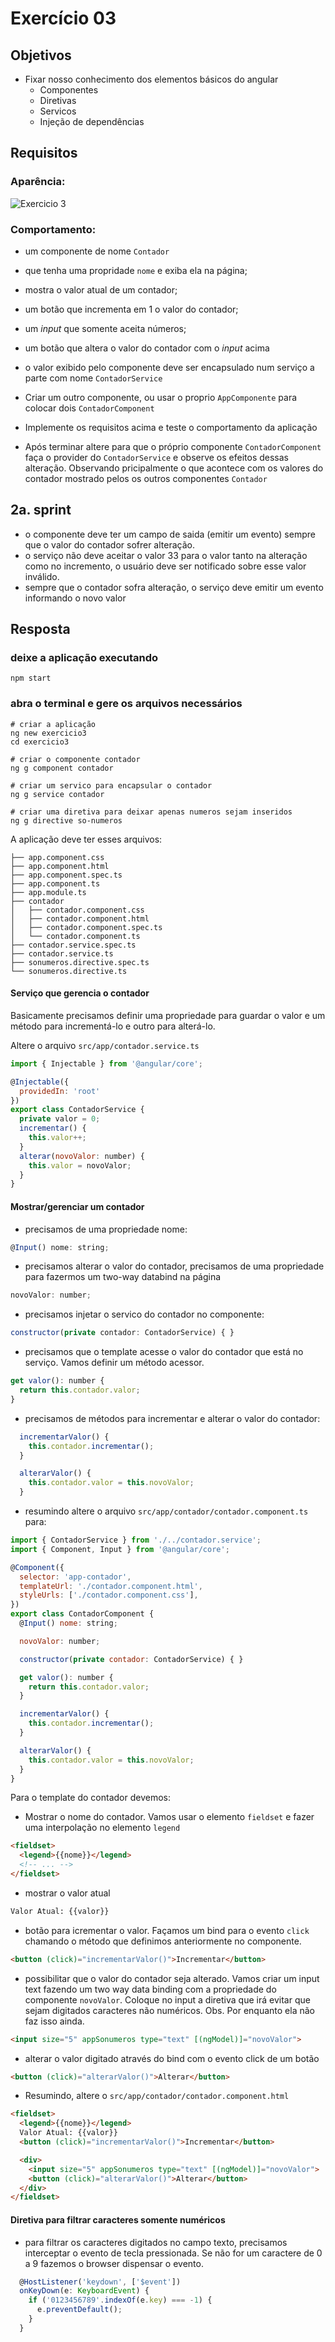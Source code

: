 # Exercício 03

## Objetivos

* Fixar nosso conhecimento dos elementos básicos do angular
  * Componentes
  * Diretivas
  * Servicos
  * Injeção de dependências

## Requisitos
### Aparência:

![Exercicio 3](img/ex3.png)

### Comportamento:

- um componente de nome `Contador`
- que tenha uma propridade `nome` e exiba ela na página;
- mostra o valor atual de um contador;
- um botão que incrementa em 1 o valor do contador;
- um *input* que somente aceita números;
- um botão que altera o valor do contador com o *input* acima

- o valor exibido pelo componente deve ser encapsulado num serviço a parte com nome `ContadorService`

- Criar um outro componente, ou usar o proprio `AppComponente` para colocar dois `ContadorComponent`
- Implemente os requisitos acima e teste o comportamento da aplicação
- Após terminar altere para que o próprio componente `ContadorComponent` faça o provider do `ContadorService` e observe os efeitos dessas alteração. Observando pricipalmente o que acontece com os valores do contador mostrado pelos os outros componentes `Contador`

## 2a. sprint
- o componente deve ter um campo de saida (emitir um evento) sempre que o valor do contador sofrer alteração.
- o serviço não deve aceitar o valor 33 para o valor tanto na alteração como no incremento, o usuário deve ser notificado sobre esse valor inválido.
- sempre que o contador sofra alteração, o serviço deve emitir um evento informando o novo valor

## Resposta

### deixe a aplicação executando

```
npm start
```

### abra o terminal e gere os arquivos necessários

```
# criar a aplicação
ng new exercicio3
cd exercicio3

# criar o componente contador
ng g component contador

# criar um servico para encapsular o contador
ng g service contador

# criar uma diretiva para deixar apenas numeros sejam inseridos
ng g directive so-numeros
```

A aplicação deve ter esses arquivos:
```
├── app.component.css
├── app.component.html
├── app.component.spec.ts
├── app.component.ts
├── app.module.ts
├── contador
│   ├── contador.component.css
│   ├── contador.component.html
│   ├── contador.component.spec.ts
│   └── contador.component.ts
├── contador.service.spec.ts
├── contador.service.ts
├── sonumeros.directive.spec.ts
└── sonumeros.directive.ts
```

#### Serviço que gerencia o contador

Basicamente precisamos definir uma propriedade para guardar o valor e um método para incrementá-lo e outro para alterá-lo.

Altere o arquivo `src/app/contador.service.ts`

```javascript
import { Injectable } from '@angular/core';

@Injectable({
  providedIn: 'root'
})
export class ContadorService {
  private valor = 0;
  incrementar() {
    this.valor++;
  }
  alterar(novoValor: number) {
    this.valor = novoValor;
  }
}
```

#### Mostrar/gerenciar um contador

- precisamos de uma propriedade nome:
```javascript
@Input() nome: string;
```

- precisamos alterar o valor do contador, precisamos de uma propriedade para fazermos um two-way databind na página
```javascript
novoValor: number;
```

- precisamos injetar o servico do contador no componente:
```javascript
constructor(private contador: ContadorService) { }
```

- precisamos que o template acesse o valor do contador que está no serviço. Vamos definir um método acessor.
```javascript
get valor(): number {
  return this.contador.valor;
}
```

- precisamos de métodos para incrementar e alterar o valor do contador:
```javascript
  incrementarValor() {
    this.contador.incrementar();
  }

  alterarValor() {
    this.contador.valor = this.novoValor;
  }
```

- resumindo altere o arquivo `src/app/contador/contador.component.ts` para:
```javascript
import { ContadorService } from './../contador.service';
import { Component, Input } from '@angular/core';

@Component({
  selector: 'app-contador',
  templateUrl: './contador.component.html',
  styleUrls: ['./contador.component.css'],
})
export class ContadorComponent {
  @Input() nome: string;

  novoValor: number;

  constructor(private contador: ContadorService) { }

  get valor(): number {
    return this.contador.valor;
  }

  incrementarValor() {
    this.contador.incrementar();
  }

  alterarValor() {
    this.contador.valor = this.novoValor;
  }
}

```

Para o template do contador devemos:

- Mostrar o nome do contador. Vamos usar o elemento `fieldset` e fazer uma interpolação no elemento `legend`

```html
<fieldset>
  <legend>{{nome}}</legend>
  <!-- ... -->
</fieldset>
```

- mostrar o valor atual
```html
Valor Atual: {{valor}}
```

- botão para icrementar o valor. Façamos um bind para o evento `click` chamando o método que definimos anteriormente no componente.

```html
<button (click)="incrementarValor()">Incrementar</button>
```

- possibilitar que o valor do contador seja alterado. Vamos criar um input text fazendo um two way data binding com a propriedade do componente `novoValor`. Coloque no input a diretiva que irá evitar que sejam digitados caracteres não numéricos. Obs. Por enquanto ela não faz isso ainda.

```html
<input size="5" appSonumeros type="text" [(ngModel)]="novoValor">
```


- alterar o valor digitado através do bind com o evento click de um botão

```html
<button (click)="alterarValor()">Alterar</button>
```

- Resumindo, altere o `src/app/contador/contador.component.html`

```html
<fieldset>
  <legend>{{nome}}</legend>
  Valor Atual: {{valor}}
  <button (click)="incrementarValor()">Incrementar</button>

  <div>
    <input size="5" appSonumeros type="text" [(ngModel)]="novoValor">
    <button (click)="alterarValor()">Alterar</button>
  </div>
</fieldset>
```

#### Diretiva para filtrar caracteres somente numéricos
- para filtrar os caracteres digitados no campo texto, precisamos interceptar o evento de tecla pressionada. Se não for um caractere de 0 a 9 fazemos o browser dispensar o evento.
```javascript
  @HostListener('keydown', ['$event'])
  onKeyDown(e: KeyboardEvent) {
    if ('0123456789'.indexOf(e.key) === -1) {
      e.preventDefault();
    }
  }
```
